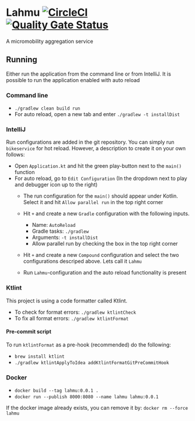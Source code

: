 # Lahmu [![CircleCI](https://circleci.com/gh/entur/lahmu.svg?style=svg)](https://circleci.com/gh/entur/lahmu) [![Quality Gate Status](https://sonarcloud.io/api/project_badges/measure?project=entur_lahmu&metric=alert_status)](https://sonarcloud.io/dashboard?id=entur_lahmu)

A micromobility aggregation service

## Running

Either run the application from the command line or from IntelliJ. 
It is possible to run the application enabled with auto reload
### Command line
* `./gradlew clean build run`
* For auto reload, open a new tab and enter `./gradlew -t installDist`

### IntelliJ
Run configurations are added in the git repository. You can simply run `bikeservice` for
hot reload. However, a description to create it on your own follows:

* Open `Application.kt` and hit the green play-button next to the `main()` function
* For auto reload, go to `Edit Configuration` (In the dropdown next to play and debugger icon up to the right)
   * The run configuration for the `main()` should appear under Kotlin. Select it and hit
   `Allow parallel run` in the top right corner
   * Hit `+` and create a new `Gradle` configuration with the following inputs.
        * Name: `AutoReload`
        * Gradle tasks:  `./gradlew`
        * Arguments: `-t installDist`
        * Allow parallel run by checking the box in the top right corner
   * Hit `+` and create a new `Compound` configuration and select the two configurations descriped above. 
   Lets call it `Lahmu`
   
   * Run `Lahmu`-configuration and the auto reload functionality is present

### Ktlint
This project is using a code formatter called Ktlint.

* To check for format errors: `./gradlew ktlintCheck`
* To fix all format errors: `./gradlew ktlintFormat`

#### Pre-commit script
To run `ktlintFormat` as a pre-hook (recommended) do the following:
* `brew install ktlint`
* `./gradlew ktlintApplyToIdea addKtlintFormatGitPreCommitHook`


### Docker
- `docker build --tag lahmu:0.0.1 .`
- `docker run --publish 8000:8080 --name lahmu lahmu:0.0.1`

If the docker image already exists, you can remove it by: `docker rm --force lahmu`
